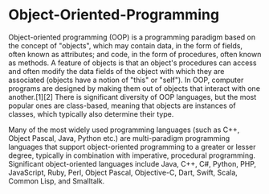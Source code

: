 # Object-Oriented-Programming

Object-oriented programming (OOP) is a programming paradigm based on the concept of "objects", which may contain data, in the form of fields, often known as attributes; and code, in the form of procedures, often known as methods. A feature of objects is that an object's procedures can access and often modify the data fields of the object with which they are associated (objects have a notion of "this" or "self"). In OOP, computer programs are designed by making them out of objects that interact with one another.[1][2] There is significant diversity of OOP languages, but the most popular ones are class-based, meaning that objects are instances of classes, which typically also determine their type.

Many of the most widely used programming languages (such as C++, Object Pascal, Java, Python etc.) are multi-paradigm programming languages that support object-oriented programming to a greater or lesser degree, typically in combination with imperative, procedural programming. Significant object-oriented languages include Java, C++, C#, Python, PHP, JavaScript, Ruby, Perl, Object Pascal, Objective-C, Dart, Swift, Scala, Common Lisp, and Smalltalk.

